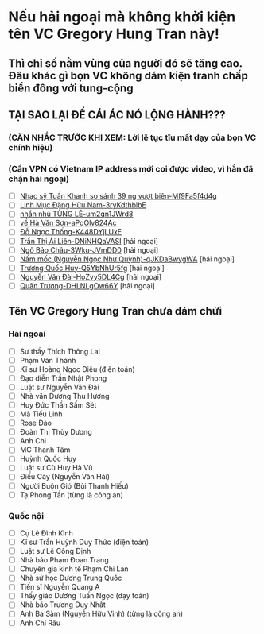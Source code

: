 # Nếu hải ngoại mà không khởi kiện tên VC Gregory Hung Tran này!

## Thì chỉ số nằm vùng của người đó sẽ tăng cao. Đâu khác gì bọn VC không dám kiện tranh chấp biển đông với tung-cộng
## TẠI SAO LẠI ĐỂ CÁI ÁC NÓ LỘNG HÀNH???

### (CÂN NHẮC TRƯỚC KHI XEM: Lời lẽ tục tĩu mất dạy của bọn VC chính hiệu)
### (Cần VPN có Vietnam IP address mới coi được video, vì hắn đã chặn hải ngoại)

- [ ] [Nhạc sỹ Tuấn Khanh so sánh 39 ng vượt biên-Mf9Fa5f4d4g](https://youtu.be/Mf9Fa5f4d4g)
- [ ] [Linh Mục Đặng Hữu Nam-3ryKdthblbE](https://youtu.be/3ryKdthblbE)
- [ ] [nhắn nhủ TÙNG LÊ-um2qn1JWrd8](https://youtu.be/um2qn1JWrd8)
- [ ] [về Hà Văn Sơn-aPqOlv824Ac](https://youtu.be/aPqOlv824Ac)
- [ ] [Đỗ Ngọc Thống-K448DYjLUxE](https://youtu.be/K448DYjLUxE)
- [ ] [Trần Thị Ái Liên-DNiNHQaVASI](https://youtu.be/DNiNHQaVASI) [hải ngoại]
- [ ] [Ngô Bảo Châu-3Wku-JVmDD0](https://youtu.be/3Wku-JVmDD0) [hải ngoại]
- [ ] [Nấm mốc (Nguyễn Ngọc Như Quỳnh)-qJKDaBwygWA](https://youtu.be/qJKDaBwygWA) [hải ngoại]
- [ ] [Trương Quốc Huy-Q5YbNhUr5fg](https://youtu.be/Q5YbNhUr5fg) [hải ngoại]
- [ ] [Nguyễn Văn Đài-HoZvy5DL4Cg](https://youtu.be/HoZvy5DL4Cg) [hải ngoại]
- [ ] [Quân Trương-DHLNLgOw66Y](https://youtu.be/DHLNLgOw66Y) [hải ngoại]

## Tên VC Gregory Hung Tran chưa dám chửi

### Hải ngoại

- [ ] Sư thầy Thích Thông Lai
- [ ] Phạm Văn Thành
- [ ] Kĩ sư Hoàng Ngọc Diêu (điện toán)
- [ ] Đạo diễn Trần Nhật Phong
- [ ] Luật sư Nguyễn Văn Đài
- [ ] Nhà văn Dương Thu Hương
- [ ] Huy Đức Thần Sấm Sét
- [ ] Mã Tiểu Linh
- [ ] Rose Đào
- [ ] Đoàn Thị Thùy Dương
- [ ] Anh Chi
- [ ] MC Thanh Tâm
- [ ] Huỳnh Quốc Huy
- [ ] Luật sư Cù Huy Hà Vũ
- [ ] Điếu Cày (Nguyễn Văn Hải)
- [ ] Người Buôn Gió (Bùi Thanh Hiếu)
- [ ] Tạ Phong Tần (từng là công an)

### Quốc nội

- [ ] Cụ Lê Đình Kình
- [ ] Kĩ sư Trần Huỳnh Duy Thức (điện toán)
- [ ] Luật sư Lê Công Định
- [ ] Nhà báo Phạm Đoan Trang
- [ ] Chuyên gia kinh tế Phạm Chi Lan
- [ ] Nhà sử học Dương Trung Quốc
- [ ] Tiến sĩ Nguyễn Quang A
- [ ] Thấy giáo Dương Tuấn Ngọc (dạy toán)
- [ ] Nhà báo Trương Duy Nhất
- [ ] Anh Ba Sàm (Nguyễn Hữu Vinh) (từng là công an)
- [ ] Anh Chí Râu
